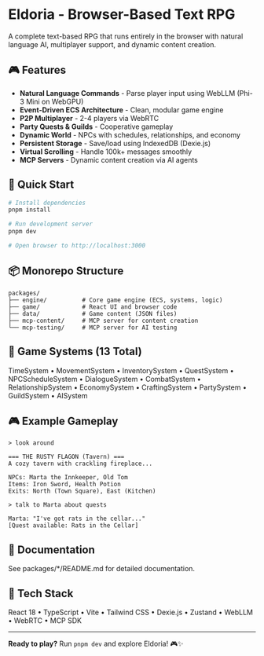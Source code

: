 # Eldoria - Browser-Based Text RPG

A complete text-based RPG that runs entirely in the browser with natural language AI, multiplayer support, and dynamic content creation.

## 🎮 Features

- **Natural Language Commands** - Parse player input using WebLLM (Phi-3 Mini on WebGPU)
- **Event-Driven ECS Architecture** - Clean, modular game engine
- **P2P Multiplayer** - 2-4 players via WebRTC
- **Party Quests & Guilds** - Cooperative gameplay
- **Dynamic World** - NPCs with schedules, relationships, and economy
- **Persistent Storage** - Save/load using IndexedDB (Dexie.js)
- **Virtual Scrolling** - Handle 100k+ messages smoothly
- **MCP Servers** - Dynamic content creation via AI agents

## 🚀 Quick Start

```bash
# Install dependencies
pnpm install

# Run development server
pnpm dev

# Open browser to http://localhost:3000
```

## 📦 Monorepo Structure

```
packages/
├── engine/          # Core game engine (ECS, systems, logic)
├── game/            # React UI and browser code
├── data/            # Game content (JSON files)
├── mcp-content/     # MCP server for content creation
└── mcp-testing/     # MCP server for AI testing
```

## 🎯 Game Systems (13 Total)

TimeSystem • MovementSystem • InventorySystem • QuestSystem • NPCScheduleSystem • DialogueSystem • CombatSystem • RelationshipSystem • EconomySystem • CraftingSystem • PartySystem • GuildSystem • AISystem

## 🎮 Example Gameplay

```
> look around

=== THE RUSTY FLAGON (Tavern) ===
A cozy tavern with crackling fireplace...

NPCs: Marta the Innkeeper, Old Tom
Items: Iron Sword, Health Potion
Exits: North (Town Square), East (Kitchen)

> talk to Marta about quests

Marta: "I've got rats in the cellar..."
[Quest available: Rats in the Cellar]
```

## 📖 Documentation

See packages/*/README.md for detailed documentation.

## 🎨 Tech Stack

React 18 • TypeScript • Vite • Tailwind CSS • Dexie.js • Zustand • WebLLM • WebRTC • MCP SDK

---

**Ready to play?** Run `pnpm dev` and explore Eldoria! 🎮✨

